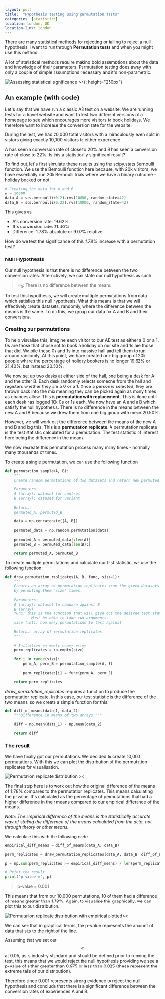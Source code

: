 ```yaml
---
layout: post
title:  "Hypothesis testing using permutation tests"
categories: [statistics]
location: London, UK
location-link: london
---
```


There are many statistical methods for rejecting or failing to reject a null hypothesis. I want to run through **Permutation tests** and when you might use this method.

A lot of statistical methods require making bold assumptions about the data and knowledge of their parameters. Permutation testing does away with only a couple of simple assumptions necessary and it's non-parametric.

![Assessing statistical significance ><]({{site.baseurl}}/assets/img/Assess-Statistical-Significance.jpg){: height="250px"}

<!--description-->

<!-- TODO: Add reasons to use permutation tests for hypothesis testing -->
<!-- TODO: Explain parametric vs. non-parametric testing -->

## An example (with code)

Let's say that we have run a classic AB test on a website. We are running tests for a travel website and want to test two different versions of a homepage to see which encourages more visitors to book holidays. We therefore want to increase the conversion rate for the website.

During the test, we had 20,000 total visitors with a miraculously even split in vistors giving exactly 10,000 visitors to either experience.

A has seen a conversion rate of close to 20% and B has seen a conversion rate of close to 22%. Is this a statistically significant result?

To find out, let's first simulate these results using the scipy.stats Bernoulli function. We use the Bernoulli function here because, with 20k visitors, we have essentially run 20k Bernoulli trials where we have a binary outcome - holiday booked or not.

```python
# Creating the data for A and B
n = 10000
data_A = scs.bernoulli(0.2).rvs(10000, random_state=42)
data_B = scs.bernoulli(0.22).rvs(10000, random_state=42)
```

This gives us 

- A's conversion rate: 19.62%
- B's conversion rate: 21.40%
- Difference: 1.78% absolute or 9.07% relative

How do we test the significance of this *1.78%* increase with a permutation test?

### Null Hypothesis

Our null hypothesis is that there is no difference between the two conversion rates. Alternatively, we can state our null hypothesis as such

> H<sub>0</sub>: There is no difference between the means

To test this hypothesis, we will create multiple permutations from data which satisfies this null hypothesis. What this means is that we will effectively create datasets, randomly, where the difference between the means is the same. To do this, we group our data for A and B and their conversions.

### Creating our permutations

To help visualise this, imagine each visitor to our AB test as either a 0 or a 1. 0s are those that chose not to book a holiday on our site and 1s are those that did. We pile these 0s and 1s into massive hall and tell them to run around randomly. At this point, we have created one big group of 20k people where the percentage of holiday bookers is no longer 19.62% or 21.40%, but instead 20.50%.

We now set up two desks at either side of the hall, one being a desk for A and the other B. Each desk randomly selects someone from the hall and registers whether they are a 0 or a 1. Once a person is selected, they are thrown back into the mix meaning they can be picked again as many times as chances allow. This is **permutation with replacement**. This is done until each desk has logged 10k 0s or 1s each. We now have an A and a B which satisfy the null hypothesis. There is no difference in the means between the new A and B because we drew them from one big group with mean 20.50%.

However, we will work out the difference between the means of the new A and B and log this. This is a **permutation replicate**. A permutation replicate is the test statistic calculated for a permutation. The test statistic of interest here being the difference in the means.

We now recreate this permutation process many many times - normally many thousands of times.

To create a single permutation, we can use the following function.

```python
def permutation_sample(A, B):
    """
    Create random permutations of two datasets and return new permuted datasets
    
    Parameters:
    A (array): dataset for control
    B (array): dataset for variant
    
    Returns:
    permuted_A, permuted_B
    """
    data = np.concatenate([A, B])
    
    permuted_data = np.random.permutation(data)
    
    permuted_A = permuted_data[:len(A)]
    permuted_B = permuted_data[len(B):]
    
    return permuted_A, permuted_B
```

To create multiple permutations and calculate our test statistic, we use the following function:

```python
def draw_permutation_replicates(A, B, func, size=1):
    """
    Creates an array of permutation replicates from the given datasets 
    by permuting them 'size' times.
    
    Parameters:
    A (array): dataset to compare against B
    B (array)
    func: this is the function that will give out the desired test statistic.
            Must be able to take two arguments.
    size (int): how many permutations to test against

    Returns: array of permutation replicates
    """
    
    # Initialise an empty numpy array
    perm_replicates = np.empty(size)
    
    for i in range(size):
        perm_A, perm_B = permutation_sample(A, B)
        
        perm_replicates[i] = func(perm_A, perm_B)
        
    return perm_replicates
```

*draw_permutation_replicates* requires a function to produce the permutation replicate. In this case, our test statistic is the difference of the two means, so we create a simple function for this.

```python
def diff_of_means(data_1, data_2):
    """Difference in means of two arrays."""

    diff = np.mean(data_1) - np.mean(data_2)

    return diff
```

### The result

We have finally got our permutations. We decided to create 10,000 permutations. With this we can plot the distribution of the permutation replicates for visualisation.

![Permutation replicate distribution ><]({{site.baseurl}}/assets/img/hypothesisPermutations.png)

The final step here is to work out how the original difference of the means of 1.78% compares to the permutation replicates. This means calculating the p-value. It's calculated as the percentage of permutations that had a higher difference in their means compared to our empirical difference of the means.

*Note: The empirical difference of the means is the statistically accurate way of stating the difference of the means calculated from the data, not through theory or other means.*

We calculate this with the following code.

```python
empirical_diff_means = diff_of_means(data_A, data_B)

perm_replicates = draw_permutation_replicates(data_A, data_B, diff_of_means, 10000)

p = np.sum(perm_replicates >= empirical_diff_means) / len(perm_replicates)

# Print the result
print('p-value =', p)
```

> p-value = 0.001

This means that from our 10,000 permutations, 10 of them had a difference of means greater than 1.78%. Again, to visualise this graphically, we can plot this to our distribution.

![Permutation replicate distribution with empirical plotted><]({{site.baseurl}}/assets/img/hypothesisPermutationsWithLine.png)

We can see that in graphical terms, the p-value represents the amount of data that sits to the right of the line.

Assuming that we set our $$ \alpha $$ at 0.05, as is industry standard and should be defined prior to running the test, this means that we would reject the null hypothesis providing we see a p-value of either greater than 0.975 or less than 0.025 (these represent the extreme tails of our distribution).

Therefore since 0.001 represents strong evidence to reject the null hypothesis and conclude that there is a significant difference between the conversion rates of experiences A and B.
